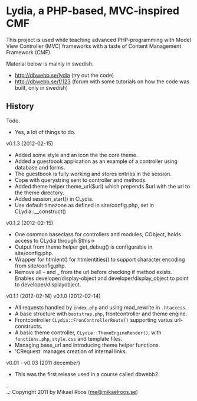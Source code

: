 Lydia, a PHP-based, MVC-inspired CMF
====================================

This project is used while teaching advanced PHP-programming with Model View Controller (MVC)
frameworks with a taste of Content Management Framework (CMF). 

Material below is mainly in swedish.

* http://dbwebb.se/lydia (try out the code)
* http://dbwebb.se/f/123 (forum with some tutorials on how the code was built, only in swedish)


History
-------

Todo.

* Yes, a lot of things to do.

v0.1.3 (2012-02-15) 

* Added some style and an icon the the core theme.
* Added a guestbook application as an example of a controller using database and forms.
* The guestbook is fully working and stores entries in the session.
* Cope with querystring sent to controller and methods.
* Added theme helper theme_url($url) which prepends $url with the url to the theme directory.
* Added session_start() in CLydia.
* Use default timezone as defined in site/config.php, set in CLydia::__construct()


v0.1.2 (2012-02-15) 

* One common baseclass for controllers and modules, CObject, holds access to CLydia through $this->
* Output from theme helper get_debug() is configurable in site/config.php.
* Wrapper for htmlent() for htmlentities() to support character encoding from site/config.php.
* Remove all - and _ from the url before checking if method exists. Enables developer/display-object 
and developer/display_object to point to developer/displayobject.


v0.1.1 (2012-02-14) 
v0.1.0 (2012-02-14) 

* All requests handled by `index.php` and using mod_rewrite in `.htaccess`. 
* A base structure with `bootstrap.php`, frontcontroller and theme engine.
* Frontcontroller `CLydia::FronControllerRoute()` supporting varius url-constructs.
* A basic theme controller, `CLydia::ThemeEngineRender()`, with `functions.php`, `style.css` and template files.
* Managing base_url and introducing theme helper functions.
* 'CRequest' manages creation of internal links.

v0.01 - v0.03 (2011 december)
* This was the first release used in a course called dbwebb2.


 .   
..:  Copyright 2011 by Mikael Roos (me@mikaelroos.se)
